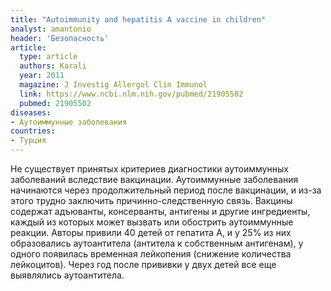 ```yaml
---
title: "Autoimmunity and hepatitis A vaccine in children"
analyst: amantonio
header: 'Безопасность'
article:
  type: article
  authors: Karali
  year: 2011
  magazine: J Investig Allergol Clin Immunol
  link: https://www.ncbi.nlm.nih.gov/pubmed/21905502
  pubmed: 21905502
diseases:
- Аутоиммунные заболевания
countries:
- Турция
---
```


Не существует принятых критериев диагностики аутоиммунных заболеваний вследствие вакцинации. Аутоиммунные заболевания начинаются через продолжительный период после вакцинации, и из-за этого трудно заключить причинно-следственную связь. Вакцины содержат адъюванты, консерванты, антигены и другие ингредиенты, каждый из которых может вызвать или обострить аутоиммунные реакции.
Авторы привили 40 детей от гепатита А, и у 25% из них образовались аутоантитела (антитела к собственным антигенам), у одного появилась временная лейкопения (снижение количества лейкоцитов). Через год после прививки у двух детей все еще выявлялись аутоантитела.
